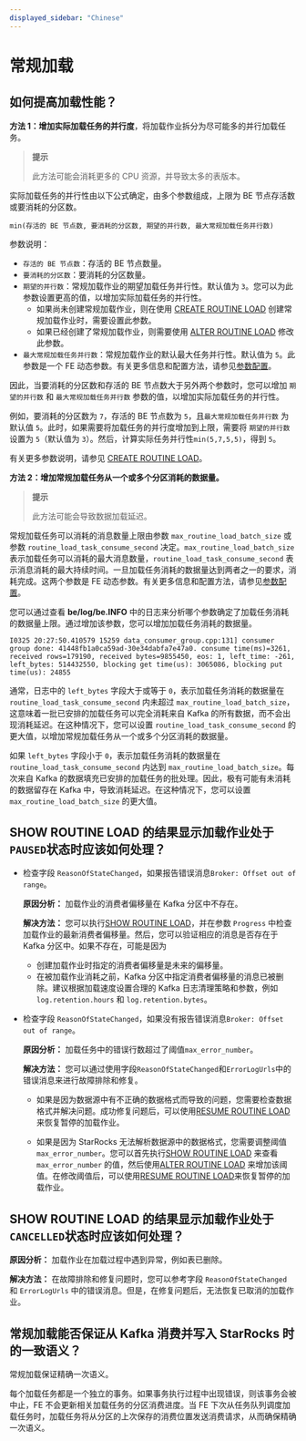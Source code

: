 ```yaml
---
displayed_sidebar: "Chinese"
---
```


# 常规加载

## 如何提高加载性能？

**方法 1：增加实际加载任务的并行度**，将加载作业拆分为尽可能多的并行加载任务。

> **提示**
>
> 此方法可能会消耗更多的 CPU 资源，并导致太多的表版本。

实际加载任务的并行性由以下公式确定，由多个参数组成，上限为 BE 节点存活数或要消耗的分区数。

```Plaintext
min(存活的 BE 节点数, 要消耗的分区数, 期望的并行数, 最大常规加载任务并行数)
```

参数说明：

- `存活的 BE 节点数`：存活的 BE 节点数量。
- `要消耗的分区数`：要消耗的分区数量。
- `期望的并行数`：常规加载作业的期望加载任务并行性。默认值为 `3`。您可以为此参数设置更高的值，以增加实际加载任务的并行性。
  - 如果尚未创建常规加载作业，则在使用 [CREATE ROUTINE LOAD](../../sql-reference/sql-statements/data-manipulation/CREATE_ROUTINE_LOAD.md) 创建常规加载作业时，需要设置此参数。
  - 如果已经创建了常规加载作业，则需要使用 [ALTER ROUTINE LOAD](../../sql-reference/sql-statements/data-manipulation/ALTER_ROUTINE_LOAD.md) 修改此参数。
- `最大常规加载任务并行数`：常规加载作业的默认最大任务并行性。默认值为 `5`。此参数是一个 FE 动态参数。有关更多信息和配置方法，请参见[参数配置](../../administration/Configuration.md#loading-and-unloading)。

因此，当要消耗的分区数和存活的 BE 节点数大于另外两个参数时，您可以增加 `期望的并行数` 和 `最大常规加载任务并行数` 参数的值，以增加实际加载任务的并行性。

例如，要消耗的分区数为 `7`，存活的 BE 节点数为 `5`，且`最大常规加载任务并行数` 为默认值 `5`。此时，如果需要将加载任务的并行度增加到上限，需要将 `期望的并行数` 设置为 `5`（默认值为 `3`）。然后，计算实际任务并行性`min(5,7,5,5)`，得到 `5`。

有关更多参数说明，请参见 [CREATE ROUTINE LOAD](../../sql-reference/sql-statements/data-manipulation/CREATE_ROUTINE_LOAD.md)。

**方法 2：增加常规加载任务从一个或多个分区消耗的数据量。**

> **提示**
>
> 此方法可能会导致数据加载延迟。

常规加载任务可以消耗的消息数量上限由参数 `max_routine_load_batch_size` 或参数 `routine_load_task_consume_second` 决定。`max_routine_load_batch_size` 表示加载任务可以消耗的最大消息数量，`routine_load_task_consume_second` 表示消息消耗的最大持续时间。一旦加载任务消耗的数据量达到两者之一的要求，消耗完成。这两个参数是 FE 动态参数。有关更多信息和配置方法，请参见[参数配置](../../administration/Configuration.md#loading-and-unloading)。

您可以通过查看 **be/log/be.INFO** 中的日志来分析哪个参数确定了加载任务消耗的数据量上限。通过增加该参数，您可以增加加载任务消耗的数据量。

```Plaintext
I0325 20:27:50.410579 15259 data_consumer_group.cpp:131] consumer group done: 41448fb1a0ca59ad-30e34dabfa7e47a0. consume time(ms)=3261, received rows=179190, received bytes=9855450, eos: 1, left_time: -261, left_bytes: 514432550, blocking get time(us): 3065086, blocking put time(us): 24855
```

通常，日志中的 `left_bytes` 字段大于或等于 `0`，表示加载任务消耗的数据量在`routine_load_task_consume_second` 内未超过 `max_routine_load_batch_size`，这意味着一批已安排的加载任务可以完全消耗来自 Kafka 的所有数据，而不会出现消耗延迟。在这种情况下，您可以设置 `routine_load_task_consume_second` 的更大值，以增加常规加载任务从一个或多个分区消耗的数据量。

如果 `left_bytes` 字段小于 `0`，表示加载任务消耗的数据量在 `routine_load_task_consume_second` 内达到 `max_routine_load_batch_size`。每次来自 Kafka 的数据填充已安排的加载任务的批处理。因此，极有可能有未消耗的数据留存在 Kafka 中，导致消耗延迟。在这种情况下，您可以设置 `max_routine_load_batch_size` 的更大值。

## SHOW ROUTINE LOAD 的结果显示加载作业处于`PAUSED`状态时应该如何处理？

- 检查字段 `ReasonOfStateChanged`，如果报告错误消息`Broker: Offset out of range`。

  **原因分析：** 加载作业的消费者偏移量在 Kafka 分区中不存在。

  **解决方法：** 您可以执行[SHOW ROUTINE LOAD](../../sql-reference/sql-statements/data-manipulation/SHOW_ROUTINE_LOAD.md)，并在参数 `Progress` 中检查加载作业的最新消费者偏移量。然后，您可以验证相应的消息是否存在于 Kafka 分区中。如果不存在，可能是因为

  - 创建加载作业时指定的消费者偏移量是未来的偏移量。
  - 在被加载作业消耗之前，Kafka 分区中指定消费者偏移量的消息已被删除。建议根据加载速度设置合理的 Kafka 日志清理策略和参数，例如 `log.retention.hours` 和 `log.retention.bytes`。

- 检查字段 `ReasonOfStateChanged`，如果没有报告错误消息`Broker: Offset out of range`。

  **原因分析：** 加载任务中的错误行数超过了阈值`max_error_number`。

  **解决方法：** 您可以通过使用字段`ReasonOfStateChanged`和`ErrorLogUrls`中的错误消息来进行故障排除和修复。

  - 如果是因为数据源中有不正确的数据格式而导致的问题，您需要检查数据格式并解决问题。成功修复问题后，可以使用[RESUME ROUTINE LOAD](../../sql-reference/sql-statements/data-manipulation/RESUME_ROUTINE_LOAD.md)来恢复暂停的加载作业。

  - 如果是因为 StarRocks 无法解析数据源中的数据格式，您需要调整阈值`max_error_number`。您可以首先执行[SHOW ROUTINE LOAD](../../sql-reference/sql-statements/data-manipulation/SHOW_ROUTINE_LOAD.md) 来查看 `max_error_number` 的值，然后使用[ALTER ROUTINE LOAD](../../sql-reference/sql-statements/data-manipulation/ALTER_ROUTINE_LOAD.md) 来增加该阈值。在修改阈值后，可以使用[RESUME ROUTINE LOAD](../../sql-reference/sql-statements/data-manipulation/RESUME_ROUTINE_LOAD.md)来恢复暂停的加载作业。

## SHOW ROUTINE LOAD 的结果显示加载作业处于`CANCELLED`状态时应该如何处理？

  **原因分析：** 加载作业在加载过程中遇到异常，例如表已删除。

  **解决方法：** 在故障排除和修复问题时，您可以参考字段 `ReasonOfStateChanged` 和 `ErrorLogUrls` 中的错误消息。但是，在修复问题后，无法恢复已取消的加载作业。

## 常规加载能否保证从 Kafka 消费并写入 StarRocks 时的一致语义？

   常规加载保证精确一次语义。

   每个加载任务都是一个独立的事务。如果事务执行过程中出现错误，则该事务会被中止，FE 不会更新相关加载任务的分区消费进度。当 FE 下次从任务队列调度加载任务时，加载任务将从分区的上次保存的消费位置发送消费请求，从而确保精确一次语义。